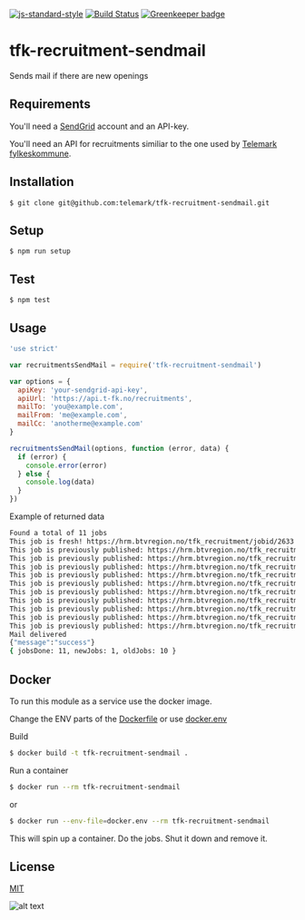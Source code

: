 [![js-standard-style](https://img.shields.io/badge/code%20style-standard-brightgreen.svg?style=flat)](https://github.com/feross/standard)
[![Build Status](https://travis-ci.org/telemark/tfk-recruitment-sendmail.svg?branch=master)](https://travis-ci.org/telemark/tfk-recruitment-sendmail)
[![Greenkeeper badge](https://badges.greenkeeper.io/telemark/tfk-recruitment-sendmail.svg)](https://greenkeeper.io/)

# tfk-recruitment-sendmail

Sends mail if there are new openings

## Requirements
You'll need a [SendGrid](https://sendgrid.com/) account and an API-key.

You'll need an API for recruitments similiar to the one used by [Telemark fylkeskommune](https://api.t-fk.no/recruitments).

## Installation
```
$ git clone git@github.com:telemark/tfk-recruitment-sendmail.git
```

## Setup
```
$ npm run setup
```

## Test
```
$ npm test
```

## Usage

```javascript
'use strict'

var recruitmentsSendMail = require('tfk-recruitment-sendmail')

var options = {
  apiKey: 'your-sendgrid-api-key',
  apiUrl: 'https://api.t-fk.no/recruitments',
  mailTo: 'you@example.com',
  mailFrom: 'me@example.com',
  mailCc: 'anotherme@example.com'
}

recruitmentsSendMail(options, function (error, data) {
  if (error) {
    console.error(error)
  } else {
    console.log(data)
  }
})
```

Example of returned data

```sh
Found a total of 11 jobs
This job is fresh! https://hrm.btvregion.no/tfk_recruitment/jobid/2633
This job is previously published: https://hrm.btvregion.no/tfk_recruitment/jobid/2665
This job is previously published: https://hrm.btvregion.no/tfk_recruitment/jobid/2666
This job is previously published: https://hrm.btvregion.no/tfk_recruitment/jobid/2662
This job is previously published: https://hrm.btvregion.no/tfk_recruitment/jobid/2638
This job is previously published: https://hrm.btvregion.no/tfk_recruitment/jobid/2639
This job is previously published: https://hrm.btvregion.no/tfk_recruitment/jobid/2656
This job is previously published: https://hrm.btvregion.no/tfk_recruitment/jobid/2651
This job is previously published: https://hrm.btvregion.no/tfk_recruitment/jobid/2652
This job is previously published: https://hrm.btvregion.no/tfk_recruitment/jobid/2654
This job is previously published: https://hrm.btvregion.no/tfk_recruitment/jobid/2655
Mail delivered
{"message":"success"}
{ jobsDone: 11, newJobs: 1, oldJobs: 10 }
```

## Docker
To run this module as a service use the docker image.

Change the ENV parts of the [Dockerfile](Dockerfile) or use [docker.env](docker.env)

Build
```sh
$ docker build -t tfk-recruitment-sendmail .
```

Run a container

```sh
$ docker run --rm tfk-recruitment-sendmail 
```

or

```sh
$ docker run --env-file=docker.env --rm tfk-recruitment-sendmail 
```

This will spin up a container. Do the jobs. Shut it down and remove it.

## License
[MIT](LICENSE)

![alt text](https://robots.kebabstudios.party/tfk-recruitment-sendmail.png "Robohash image of tfk-recruitment-sendmail")

